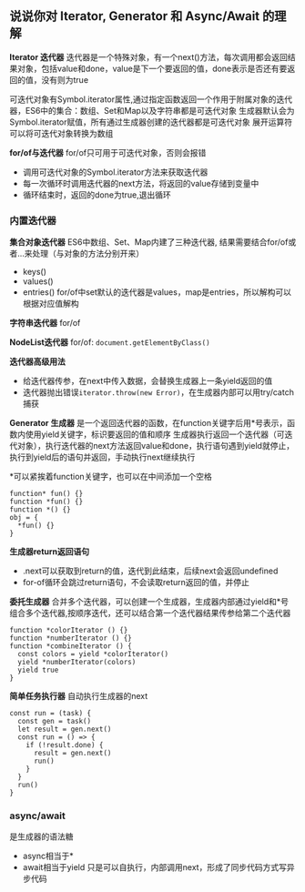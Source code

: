 ## 说说你对 Iterator, Generator 和 Async/Await 的理解
**Iterator 迭代器**
迭代器是一个特殊对象，有一个next()方法，每次调用都会返回结果对象，包括value和done，value是下一个要返回的值，done表示是否还有要返回的值，没有则为true

可迭代对象有Symbol.iterator属性,通过指定函数返回一个作用于附属对象的迭代器，ES6中的集合：数组、Set和Map以及字符串都是可迭代对象
生成器默认会为Symbol.iterator赋值，所有通过生成器创建的迭代器都是可迭代对象
展开运算符可以将可迭代对象转换为数组

**for/of与迭代器**
for/of只可用于可迭代对象，否则会报错
- 调用可迭代对象的Symbol.iterator方法来获取迭代器
- 每一次循环时调用迭代器的next方法，将返回的value存储到变量中
- 循环结束时，返回的done为true,退出循环

### 内置迭代器
**集合对象迭代器**
ES6中数组、Set、Map内建了三种迭代器, 结果需要结合for/of或者...来处理（与对象的方法分别开来）
- keys()
- values()
- entries()
for/of中set默认的迭代器是values，map是entries，所以解构可以根据对应值解构

**字符串迭代器**
for/of

**NodeList迭代器**
for/of: `document.getElementByClass()`

**迭代器高级用法**
- 给迭代器传参，在next中传入数据，会替换生成器上一条yield返回的值
- 迭代器抛出错误`iterator.throw(new Error)`，在生成器内部可以用try/catch捕获

**Generator 生成器**
是一个返回迭代器的函数，在function关键字后用*号表示，函数内使用yield关键字，标识要返回的值和顺序
生成器执行返回一个迭代器（可迭代对象），执行迭代器的next方法返回value和done，执行语句遇到yield就停止，执行到yield后的语句并返回，手动执行next继续执行

*可以紧挨着function关键字，也可以在中间添加一个空格
```js{4}
function* fun() {}
function *fun() {}
function *() {}
obj = {
  *fun() {}
}
```
**生成器return返回语句**
- .next可以获取到return的值，迭代到此结束，后续next会返回undefined
- for-of循环会跳过return语句，不会读取return返回的值，并停止

**委托生成器**
合并多个迭代器，可以创建一个生成器，生成器内部通过yield和*号组合多个迭代器,按顺序迭代，还可以结合第一个迭代器结果传参给第二个迭代器
```js{4}
function *colorIterator () {}
function *numberIterator () {}
function *combineIterator () {
  const colors = yield *colorIterator()
  yield *numberIterator(colors)
  yield true
}
```

**简单任务执行器**
自动执行生成器的next
```js{4}
const run = (task) {
  const gen = task()
  let result = gen.next()
  const run = () => {
    if (!result.done) {
      result = gen.next()
      run()
    }
  }
  run()
}
```
### async/await
是生成器的语法糖
- async相当于*
- await相当于yield
只是可以自执行，内部调用next，形成了同步代码方式写异步代码